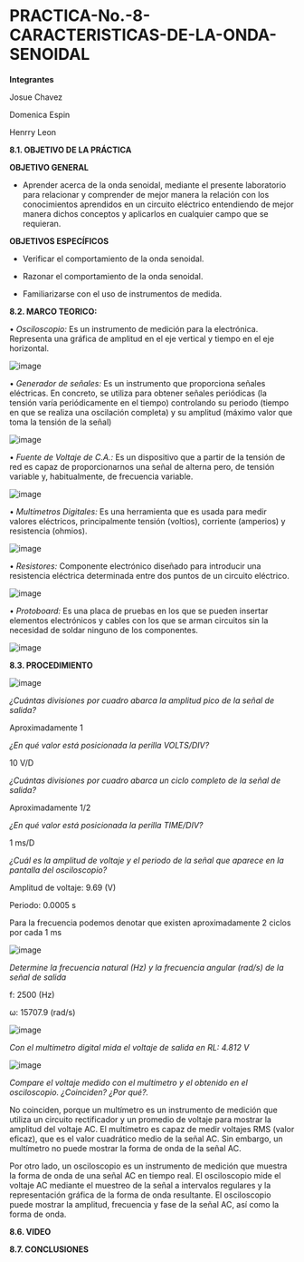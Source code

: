 # PRACTICA-No.-8-CARACTERISTICAS-DE-LA-ONDA-SENOIDAL

**Integrantes**

Josue Chavez

Domenica Espin

Henrry Leon

**8.1. OBJETIVO DE LA PRÁCTICA**

**OBJETIVO GENERAL**

- Aprender acerca de la onda senoidal, mediante el presente laboratorio para relacionar y comprender de mejor manera la relación con los conocimientos aprendidos en un circuito eléctrico entendiendo de mejor manera dichos conceptos y aplicarlos en cualquier campo que se requieran.

**OBJETIVOS ESPECÍFICOS**

- Verificar el comportamiento de la onda senoidal.

- Razonar el comportamiento de la onda senoidal.

- Familiarizarse con el uso de instrumentos de medida.

**8.2. MARCO TEORICO:**

• *Osciloscopio:* Es un instrumento de medición para la electrónica. Representa una gráfica de amplitud en el eje vertical y tiempo en el eje horizontal.

![image](https://user-images.githubusercontent.com/116777118/218007618-0a4cfe45-ba96-400b-86c8-6493510b4ed3.png)

• *Generador de señales:* Es un instrumento que proporciona señales eléctricas. En concreto, se utiliza para obtener señales periódicas (la tensión varía periódicamente en el tiempo) controlando su periodo (tiempo en que se realiza una oscilación completa) y su amplitud (máximo valor que toma la tensión de la señal)

![image](https://user-images.githubusercontent.com/116777118/218007493-5ce4a322-3ff7-4776-8c18-d8f8b784cbb7.png)

• *Fuente de Voltaje de C.A.:* Es un dispositivo que a partir de la tensión de red es capaz de proporcionarnos una señal de alterna pero, de tensión variable y, habitualmente, de frecuencia variable.

![image](https://user-images.githubusercontent.com/116777118/202655992-b76f28ec-5b39-40c2-972a-ab07f4078448.png)

• *Multímetros Digitales:* Es una herramienta que es usada para medir valores eléctricos, principalmente tensión (voltios), corriente (amperios) y resistencia (ohmios).

![image](https://user-images.githubusercontent.com/116777118/202656052-21cb49c9-117a-46d3-a033-ba19b86a50ed.png)

• *Resistores:* Componente electrónico diseñado para introducir una resistencia eléctrica determinada entre dos puntos de un circuito eléctrico.

![image](https://user-images.githubusercontent.com/116777118/202656190-eb7c02f1-032c-4da9-aa9d-735a50956092.png)

• *Protoboard:* Es una placa de pruebas en los que se pueden insertar elementos electrónicos y cables con los que se arman circuitos sin la necesidad de soldar ninguno de los componentes.

![image](https://user-images.githubusercontent.com/116777118/202656481-fff9b413-cfc1-4586-9ab8-bdf0a4e3c9f5.png)

**8.3. PROCEDIMIENTO**

![image](https://user-images.githubusercontent.com/116777118/219366221-2cd4b15e-cc9f-4bcd-8666-fa434159129e.png)

*¿Cuántas divisiones por cuadro abarca la amplitud pico de la señal de salida?*

Aproximadamente 1 

*¿En qué valor está posicionada la perilla VOLTS/DIV?* 

10 V/D

*¿Cuántas divisiones por cuadro abarca un ciclo completo de la señal de salida?*

Aproximadamente 1/2

*¿En qué valor está posicionada la perilla TIME/DIV?*  

1 ms/D

*¿Cuál es la amplitud de voltaje y el periodo de la señal que aparece en la pantalla del osciloscopio?*

Amplitud de voltaje:  9.69 (V) 

Periodo:  0.0005 s

Para la frecuencia podemos denotar que existen aproximadamente 2 ciclos por cada 1 ms 

![image](https://user-images.githubusercontent.com/116777118/219366783-bf228a7f-dba9-4125-8866-78e3cb8a6cb3.png)

*Determine la frecuencia natural (Hz) y la frecuencia angular (rad/s) de la señal de salida*

f:  2500 (Hz) 

ω:  15707.9 (rad/s) 

![image](https://user-images.githubusercontent.com/116777118/219366968-5970c79c-e29f-4c79-bc2b-340acc0865aa.png)

*Con el multímetro digital mida el voltaje de salida en RL:  4.812  V*

![image](https://user-images.githubusercontent.com/116777118/219367044-b75a7af0-1115-4ab5-8b7e-60c32d137e45.png)

*Compare el voltaje medido con el multímetro y el obtenido en el osciloscopio. ¿Coinciden? ¿Por qué?.*

No coinciden, porque un multímetro es un instrumento de medición que utiliza un circuito rectificador y un promedio de voltaje para mostrar la amplitud del voltaje AC. El multímetro es capaz de medir voltajes RMS (valor eficaz), que es el valor cuadrático medio de la señal AC. Sin embargo, un multímetro no puede mostrar la forma de onda de la señal AC.

Por otro lado, un osciloscopio es un instrumento de medición que muestra la forma de onda de una señal AC en tiempo real. El osciloscopio mide el voltaje AC mediante el muestreo de la señal a intervalos regulares y la representación gráfica de la forma de onda resultante. El osciloscopio puede mostrar la amplitud, frecuencia y fase de la señal AC, así como la forma de onda.

**8.6. VIDEO**

**8.7. CONCLUSIONES**








